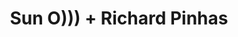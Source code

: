 ---
layout: post
category: concert
title: Sun O))) + Richard Pinhas
artists: 
- Sun O)))
- Richard Pinhas
place: 
- La Gaîté Lyrique
country: France
city: Paris
---